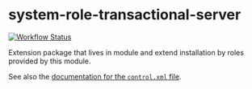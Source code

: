 system-role-transactional-server
==============================

[![Workflow Status](https://github.com/yast/system-role-transactional-server/workflows/CI/badge.svg?branch=master)](
https://github.com/yast/system-role-transactional-server/actions?query=branch%3Amaster)

Extension package that lives in module and extend installation by roles provided by this module.

See also the [documentation for the `control.xml` file][1].

[1]: https://github.com/yast/yast-installation/blob/master/doc/control-file.md
